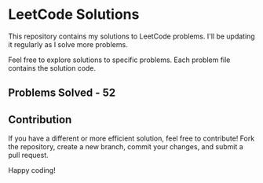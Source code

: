 # LeetCode Solutions

This repository contains my solutions to LeetCode problems. I'll be updating it regularly as I solve more problems.

Feel free to explore solutions to specific problems. Each problem file contains the solution code.

## Problems Solved - 52

## Contribution

If you have a different or more efficient solution, feel free to contribute! Fork the repository, create a new branch, commit your changes, and submit a pull request.

Happy coding!


